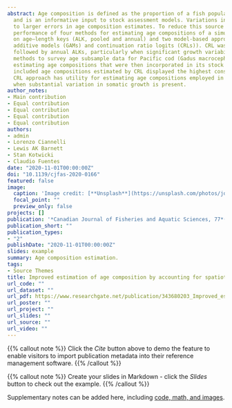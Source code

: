 ```yaml
---
abstract: Age composition is defined as the proportion of a fish population belonging to each age class 
  and is an informative input to stock assessment models. Variations in somatic growth rates may lead 
  to larger errors in age composition estimates. To reduce this source of error, we compared the 
  performance of four methods for estimating age compositions of a simulated fish population:two methods based 
  on age–length keys (ALK, pooled and annual) and two model-based approaches (generalized 
  additive models (GAMs) and continuation ratio logits (CRLs)). CRL was the most robust and precise method,
  followed by annual ALKs, particularly when significant growth variability was present. We applied these 
  methods to survey age subsample data for Pacific cod (Gadus macrocephalus) in the eastern Bering Sea, 
  estimating age compositions that were then incorporated in its stock assessment model. The model that 
  included age compositions estimated by CRL displayed the highest consistency with other data in the model. 
  CRL approach has utility for estimating age compositions employed in stock assessment models, especially 
  when substantial variation in somatic growth is present.
author_notes:
- Main contribution
- Equal contribution
- Equal contribution
- Equal contribution
- Equal contribution
authors:
- admin
- Lorenzo Ciannelli
- Lewis AK Barnett
- Stan Kotwicki
- Claudio Fuentes
date: "2020-11-01T00:00:00Z"
doi: "10.1139/cjfas-2020-0166"
featured: false
image:
  caption: 'Image credit: [**Unsplash**](https://unsplash.com/photos/jdD8gXaTZsc)'
  focal_point: ""
  preview_only: false
projects: []
publication: '*Canadian Journal of Fisheries and Aquatic Sciences, 77*(11):1810-1821'
publication_short: ""
publication_types:
- "2"
publishDate: "2020-11-01T00:00:00Z"
slides: example
summary: Age composition estimation.
tags:
- Source Themes
title: Improved estimation of age composition by accounting for spatiotemporal variability in somatic growth
url_code: ""
url_dataset: ""
url_pdf: https://www.researchgate.net/publication/343680203_Improved_estimation_of_age_composition_by_accounting_for_spatiotemporal_variability_in_somatic_growth
url_poster: ""
url_project: ""
url_slides: ""
url_source: ""
url_video: ""
---
```


{{% callout note %}}
Click the *Cite* button above to demo the feature to enable visitors to import publication metadata into their reference management software.
{{% /callout %}}

{{% callout note %}}
Create your slides in Markdown - click the *Slides* button to check out the example.
{{% /callout %}}

Supplementary notes can be added here, including [code, math, and images](https://wowchemy.com/docs/writing-markdown-latex/).
